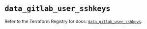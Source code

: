 # `data_gitlab_user_sshkeys`

Refer to the Terraform Registry for docs: [`data_gitlab_user_sshkeys`](https://registry.terraform.io/providers/gitlabhq/gitlab/16.7.0/docs/data-sources/user_sshkeys).
